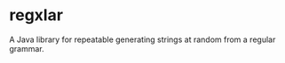 regxlar
=======

A Java library for repeatable generating strings at random from a regular grammar.
